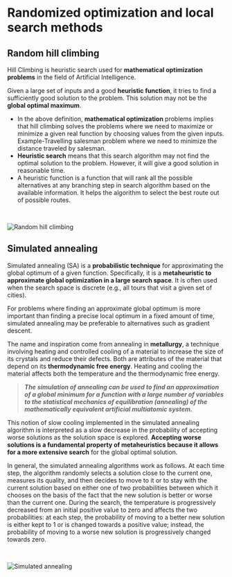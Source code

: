 # Randomized optimization and local search methods

## Random hill climbing

Hill Climbing is heuristic search used for **mathematical optimization problems** in the field of Artificial Intelligence.

Given a large set of inputs and a good **heuristic function**, it tries to find a sufficiently good solution to the problem. This solution may not be the **global optimal maximum**.


* In the above definition, **mathematical optimization** problems implies that hill climbing solves the problems where we need to maximize or minimize a given real function by choosing values from the given inputs. Example-Travelling salesman problem where we need to minimize the distance traveled by salesman.
* **Heuristic search** means that this search algorithm may not find the optimal solution to the problem. However, it will give a good solution in reasonable time.
* A heuristic function is a function that will rank all the possible alternatives at any branching step in search algorithm based on the available information. It helps the algorithm to select the best route out of possible routes.

<br>

![Random hill climbing](https://i.stack.imgur.com/HISbC.png)

## Simulated annealing

Simulated annealing (SA) is a **probabilistic technique** for approximating the global optimum of a given function. Specifically, it is a **metaheuristic to approximate global optimization in a large search space**. It is often used when the search space is discrete (e.g., all tours that visit a given set of cities). 

For problems where finding an approximate global optimum is more important than finding a precise local optimum in a fixed amount of time, simulated annealing may be preferable to alternatives such as gradient descent.

The name and inspiration come from annealing in **metallurgy**, a technique involving heating and controlled cooling of a material to increase the size of its crystals and reduce their defects. Both are attributes of the material that depend on its **thermodynamic free energy**. Heating and cooling the material affects both the temperature and the thermodynamic free energy. 

> ***The simulation of annealing can be used to find an approximation of a global minimum for a function with a large number of variables to the statistical mechanics of equilibration (annealing) of the mathematically equivalent artificial multiatomic system.***

This notion of slow cooling implemented in the simulated annealing algorithm is interpreted as a slow decrease in the probability of accepting worse solutions as the solution space is explored. **Accepting worse solutions is a fundamental property of metaheuristics because it allows for a more extensive search** for the global optimal solution. 

In general, the simulated annealing algorithms work as follows. At each time step, the algorithm randomly selects a solution close to the current one, measures its quality, and then decides to move to it or to stay with the current solution based on either one of two probabilities between which it chooses on the basis of the fact that the new solution is better or worse than the current one. During the search, the temperature is progressively decreased from an initial positive value to zero and affects the two probabilities: at each step, the probability of moving to a better new solution is either kept to 1 or is changed towards a positive value; instead, the probability of moving to a worse new solution is progressively changed towards zero. 

<br>

![Simulated annealing](https://upload.wikimedia.org/wikipedia/commons/d/d5/Hill_Climbing_with_Simulated_Annealing.gif)
